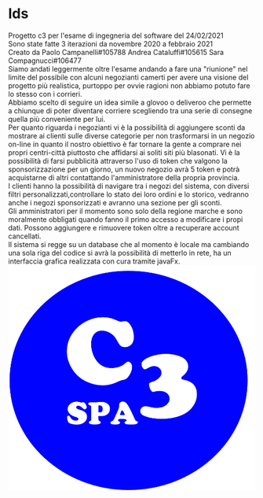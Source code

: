 # Ids
Progetto c3 per l'esame di ingegneria del software del 24/02/2021  
Sono state fatte 3 iterazioni da novembre 2020 a febbraio 2021  
Creato da Paolo Campanelli#105788 Andrea Cataluffi#105615 Sara Compagnucci#106477  
Siamo andati leggermente oltre l'esame andando a fare una "riunione" nel limite del possibile
con alcuni negozianti camerti per avere una visione del progetto più realistica, purtoppo per ovvie ragioni
non abbiamo potuto fare lo stesso con i corrieri.  
Abbiamo scelto di seguire un idea simile a glovoo o deliveroo che permette a chiunque di
poter diventare corriere scegliendo tra una serie di consegne quella più conveniente per lui.  
Per quanto riguarda i negozianti vi è la possibilità di aggiungere sconti da mostrare ai clienti sulle diverse categorie per non trasformarsi
in un negozio on-line in quanto il nostro obiettivo è far tornare la gente a comprare nei propri centri-città
piuttosto che affidarsi ai soliti siti più blasonati.
Vi è la possibilità di farsi pubblicità attraverso l'uso di token che valgono la sponsorizzazione per un giorno,
un nuovo negozio avrà 5 token e potrà acquistarne di altri contattando l'amministratore della propria provincia.  
I clienti hanno la possibilità di navigare tra i negozi del sistema, con diversi filtri personalizzati,controllare lo stato dei loro ordini e lo storico,
vedranno anche i negozi sponsorizzati e avranno una sezione per gli sconti.  
Gli amministratori per il momento sono solo della regione marche e sono moralmente obbligati quando fanno il primo accesso
a modificare i propi dati. Possono aggiungere e rimuovere token oltre a recuperare account cancellati.  
Il sistema si regge su un database che al momento è locale ma cambiando una sola riga del codice si avrà la possibilità di metterlo in rete, 
ha un interfaccia grafica realizzata con cura tramite javaFx.
![Screenshot](https://github.com/PaoloCampanelli/Ids/blob/main/Project/it/unicam/cs/ids/c3spa/GUI/resources/logo.png)


